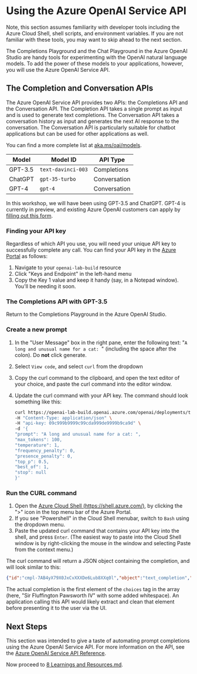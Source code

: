 # Using the Azure OpenAI Service API

Note, this section assumes familiarity with developer tools including the Azure Cloud Shell, shell scripts, and environment variables. If you are not familiar with these tools, you may want to skip ahead to the next section.

The Completions Playground and the Chat Playground in the Azure OpenAI Studio are handy tools for experimenting with the OpenAI natural language models. To add the power of these models to your applications, however, you will use the Azure OpenAI Service API.

## The Completion and Conversation APIs

The Azure OpenAI Service API provides two APIs: the Completions API and the Conversation API. The Completion API takes a single prompt as input and is used to generate text completions. The Conversation API takes a conversation history as input and generates the next AI response to the conversation. The Conversation API is particularly suitable for chatbot applications but can be used for other applications as well.

You can find a more complete list at [aka.ms/oai/models](https://aka.ms/oai/models).

| Model | Model ID | API Type |
| ----| --------------- | --------------- |
| GPT-3.5 | `text-davinci-003` | Completions |
| ChatGPT | `gpt-35-turbo` | Conversation |
| GPT-4 | `gpt-4` | Conversation |

In this workshop, we will have been using GPT-3.5 and ChatGPT. GPT-4 is currently in preview, and existing Azure OpenAI customers can apply by [filling out this form](https://aka.ms/oai/get-gpt4).

### Finding your API key

Regardless of which API you use, you will need your unique API key to successfully complete any call. You can find your API key in the [Azure Portal](https://portal.azure.com) as follows:

1. Navigate to your `openai-lab-build` resource
2. Click "Keys and Endpoint" in the left-hand menu
3. Copy the Key 1 value and keep it handy (say, in a Notepad window). You'll be needing it soon.

### The Completions API with GPT-3.5

Return to the Completions Playground in the Azure OpenAI Studio.

### Create a new prompt

1. In the "User Message" box in the right pane, enter the following text: "`A long and unusual name for a cat: `" (including the space after the colon). Do **not** click generate.
2. Select `View code`, and select `curl` from the dropdown
3. Copy the curl command to the clipboard, and open the text editor of your choice, and paste the curl command into the editor window.
4. Update the curl command with your API key. The command should look something like this:

    ```bash
    curl https://openai-lab-build.openai.azure.com/openai/deployments/text-davinci-003/completions?api-version=2022-12-01 \
    -H "Content-Type: application/json" \
    -H "api-key: 09c999b9999c99cda999de9999b9ca9d" \
    -d '{
    "prompt": "A long and unusual name for a cat: ",
    "max_tokens": 100,
    "temperature": 1,
    "frequency_penalty": 0,
    "presence_penalty": 0,
    "top_p": 0.5,
    "best_of": 1,
    "stop": null
    }'

### Run the CURL command

1. Open the [Azure Cloud Shell (https://shell.azure.com/)](https://shell.azure.com/), by clicking the ">" icon in the top menu bar of the Azure Portal.
2. If you see "Powershell" in the Cloud Shell menubar, switch to `Bash` using the dropdown menu.
3. Paste the updated curl command that contains your API key into the shell, and press `Enter`. (The easiest way to paste into the Cloud Shell window is by right-clicking the mouse in the window and selecting Paste from the context menu.)

The curl command will return a JSON object containing the completion, and  will look similar to this:

```json
{"id":"cmpl-7AB4yX79X0JxCvXXXDe6Lub8XXq0l","object":"text_completion","created":1682660224,"model":"text-davinci-003","choices":[{"text":"\n\nSir Fluffington Pawsworth IV","index":0,"finish_reason":"stop","logprobs":null}],"usage":{"completion_tokens":10,"prompt_tokens":9,"total_tokens":19}}
```

The actual completion is the first element of the `choices` tag in the array (here, "Sir Fluffington Pawsworth IV" with some added whitespace). An application calling this API would likely extract and clean that element before presenting it to the user via the UI.

## Next Steps

This section was intended to give a taste of automating prompt completions using the Azure OpenAI Service API. For more information on the API, see the [Azure OpenAI Service API Reference](https://learn.microsoft.com/en-us/azure/cognitive-services/openai/reference).

Now proceed to [8 Learnings and Resources.md](8%20Learnings%20and%20Resources.md).
